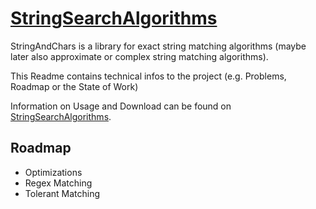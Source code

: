 [StringSearchAlgorithms](http://almondtools.github.io/stringsandchars/)
===============
StringAndChars is a library for exact string matching algorithms (maybe later also approximate or complex string matching algorithms).

This Readme contains technical infos to the project (e.g. Problems, Roadmap or the State of Work)

Information on Usage and Download can be found on [StringSearchAlgorithms](http://almondtools.github.io/stringsandchars/). 

Roadmap
-----
- Optimizations
- Regex Matching
- Tolerant Matching
